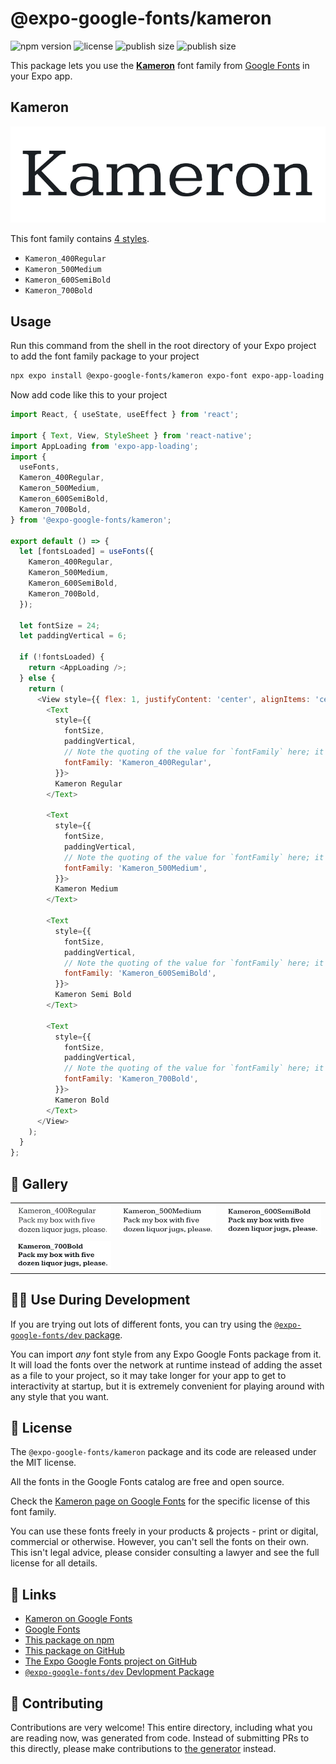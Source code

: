 # @expo-google-fonts/kameron

![npm version](https://flat.badgen.net/npm/v/@expo-google-fonts/kameron)
![license](https://flat.badgen.net/github/license/expo/google-fonts)
![publish size](https://flat.badgen.net/packagephobia/install/@expo-google-fonts/kameron)
![publish size](https://flat.badgen.net/packagephobia/publish/@expo-google-fonts/kameron)

This package lets you use the [**Kameron**](https://fonts.google.com/specimen/Kameron) font family from [Google Fonts](https://fonts.google.com/) in your Expo app.

## Kameron

![Kameron](./font-family.png)

This font family contains [4 styles](#-gallery).

- `Kameron_400Regular`
- `Kameron_500Medium`
- `Kameron_600SemiBold`
- `Kameron_700Bold`

## Usage

Run this command from the shell in the root directory of your Expo project to add the font family package to your project
```sh
npx expo install @expo-google-fonts/kameron expo-font expo-app-loading
```

Now add code like this to your project
```js
import React, { useState, useEffect } from 'react';

import { Text, View, StyleSheet } from 'react-native';
import AppLoading from 'expo-app-loading';
import {
  useFonts,
  Kameron_400Regular,
  Kameron_500Medium,
  Kameron_600SemiBold,
  Kameron_700Bold,
} from '@expo-google-fonts/kameron';

export default () => {
  let [fontsLoaded] = useFonts({
    Kameron_400Regular,
    Kameron_500Medium,
    Kameron_600SemiBold,
    Kameron_700Bold,
  });

  let fontSize = 24;
  let paddingVertical = 6;

  if (!fontsLoaded) {
    return <AppLoading />;
  } else {
    return (
      <View style={{ flex: 1, justifyContent: 'center', alignItems: 'center' }}>
        <Text
          style={{
            fontSize,
            paddingVertical,
            // Note the quoting of the value for `fontFamily` here; it expects a string!
            fontFamily: 'Kameron_400Regular',
          }}>
          Kameron Regular
        </Text>

        <Text
          style={{
            fontSize,
            paddingVertical,
            // Note the quoting of the value for `fontFamily` here; it expects a string!
            fontFamily: 'Kameron_500Medium',
          }}>
          Kameron Medium
        </Text>

        <Text
          style={{
            fontSize,
            paddingVertical,
            // Note the quoting of the value for `fontFamily` here; it expects a string!
            fontFamily: 'Kameron_600SemiBold',
          }}>
          Kameron Semi Bold
        </Text>

        <Text
          style={{
            fontSize,
            paddingVertical,
            // Note the quoting of the value for `fontFamily` here; it expects a string!
            fontFamily: 'Kameron_700Bold',
          }}>
          Kameron Bold
        </Text>
      </View>
    );
  }
};

```

## 🔡 Gallery


||||
|-|-|-|
|![Kameron_400Regular](./Kameron_400Regular.ttf.png)|![Kameron_500Medium](./Kameron_500Medium.ttf.png)|![Kameron_600SemiBold](./Kameron_600SemiBold.ttf.png)||
|![Kameron_700Bold](./Kameron_700Bold.ttf.png)||||


## 👩‍💻 Use During Development

If you are trying out lots of different fonts, you can try using the [`@expo-google-fonts/dev` package](https://github.com/expo/google-fonts/tree/master/font-packages/dev#readme).

You can import *any* font style from any Expo Google Fonts package from it. It will load the fonts
over the network at runtime instead of adding the asset as a file to your project, so it may take longer
for your app to get to interactivity at startup, but it is extremely convenient
for playing around with any style that you want.

## 📖 License

The `@expo-google-fonts/kameron` package and its code are released under the MIT license.

All the fonts in the Google Fonts catalog are free and open source.

Check the [Kameron page on Google Fonts](https://fonts.google.com/specimen/Kameron) for the specific license of this font family.

You can use these fonts freely in your products & projects - print or digital, commercial or otherwise. However, you can't sell the fonts on their own. This isn't legal advice, please consider consulting a lawyer and see the full license for all details.

## 🔗 Links

- [Kameron on Google Fonts](https://fonts.google.com/specimen/Kameron)
- [Google Fonts](https://fonts.google.com/)
- [This package on npm](https://www.npmjs.com/package/@expo-google-fonts/kameron)
- [This package on GitHub](https://github.com/expo/google-fonts/tree/master/font-packages/kameron)
- [The Expo Google Fonts project on GitHub](https://github.com/expo/google-fonts)
- [`@expo-google-fonts/dev` Devlopment Package](https://github.com/expo/google-fonts/tree/master/font-packages/dev)

## 🤝 Contributing

Contributions are very welcome! This entire directory, including what you are reading now, was generated from code. Instead of submitting PRs to this directly, please make contributions to [the generator](https://github.com/expo/google-fonts/tree/master/packages/generator) instead.
